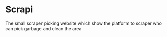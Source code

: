 # Scrapi
The small scraper picking website which show the platform to scraper who can pick garbage and clean the area
